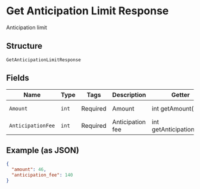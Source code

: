
# Get Anticipation Limit Response

Anticipation limit

## Structure

`GetAnticipationLimitResponse`

## Fields

| Name | Type | Tags | Description | Getter | Setter |
|  --- | --- | --- | --- | --- | --- |
| `Amount` | `int` | Required | Amount | int getAmount() | setAmount(int amount) |
| `AnticipationFee` | `int` | Required | Anticipation fee | int getAnticipationFee() | setAnticipationFee(int anticipationFee) |

## Example (as JSON)

```json
{
  "amount": 46,
  "anticipation_fee": 140
}
```

